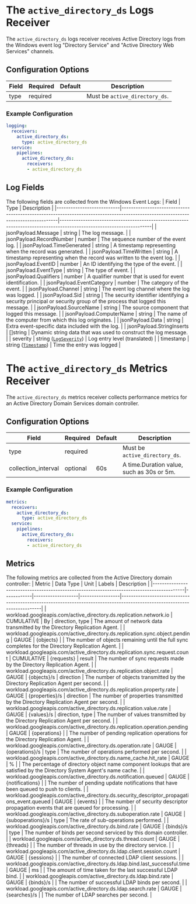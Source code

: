# The `active_directory_ds` Logs Receiver

The `active_directory_ds` logs receiver receives Active Directory logs from the Windows event log "Directory Service" and "Active Directory Web Services" channels.

## Configuration Options
| Field | Required | Default | Description                    |
|-------|----------|---------|--------------------------------|
| type  | required |         | Must be `active_directory_ds`. |

### Example Configuration

```yaml
logging:
  receivers:
    active_directory_ds:
      type: active_directory_ds
  service:
    pipelines:
      active_directory_ds:
        receivers:
        - active_directory_ds
```

## Log Fields

The following fields are collected from the Windows Event Logs:
| Field                     | Type                                                                                                                            | Description                                                                                                         |
|---------------------------|---------------------------------------------------------------------------------------------------------------------------------|---------------------------------------------------------------------------------------------------------------------|
| jsonPayload.Message       | string                                                                                                                          | The log message.                                                                                                    |
| jsonPayload.RecordNumber  | number                                                                                                                          | The sequence number of the event log.                                                                               |
| jsonPayload.TimeGenerated | string                                                                                                                          | A timestamp representing when the record was generated.                                                             |
| jsonPayload.TimeWritten   | string                                                                                                                          | A timestamp representing when the record was written to the event log.                                              |
| jsonPayload.EventID       | number                                                                                                                          | An ID identifying the type of the event.                                                                            |
| jsonPayload.EventType     | string                                                                                                                          | The type of event.                                                                                                  |
| jsonPayload.Qualifiers    | number                                                                                                                          | A qualifier number that is used for event identification.                                                           |
| jsonPayload.EventCategory | number                                                                                                                          | The category of the event.                                                                                          |
| jsonPayload.Channel       | string                                                                                                                          | The event log channel where the log was logged.                                                                     |
| jsonPayload.Sid           | string                                                                                                                          | The security identifier identifying a security principal or security group of the process that logged this message. |
| jsonPayload.SourceName    | string                                                                                                                          | The source component that logged this message.                                                                      |
| jsonPayload.ComputerName  | string                                                                                                                          | The name of the computer from which this log originates.                                                            |
| jsonPayload.Data          | string                                                                                                                          | Extra event-specific data included with the log.                                                                    |
| jsonPayload.StringInserts | []string                                                                                                                        | Dynamic string data that was used to construct the log message.                                                     |
| severity                  | string ([`LogSeverity`](https://cloud.google.com/logging/docs/reference/v2/rest/v2/LogEntry#LogSeverity))                       | Log entry level (translated)                                                                                        |
| timestamp                 | string ([`Timestamp`](https://developers.google.com/protocol-buffers/docs/reference/google.protobuf#google.protobuf.Timestamp)) | Time the entry was logged                                                                                           |

# The `active_directory_ds` Metrics Receiver

The `active_directory_ds` metrics receiver collects performance metrics for an Active Directory Domain Services domain controller.

## Configuration Options
| Field               | Required | Default | Description                               |
|---------------------|----------|---------|-------------------------------------------|
| type                | required |         | Must be `active_directory_ds`.            |
| collection_interval | optional | 60s     | A time.Duration value, such as 30s or 5m. |

### Example Configuration

```yaml
metrics:
  receivers:
    active_directory_ds:
      type: active_directory_ds
  service:
    pipelines:
      active_directory_ds:
        receivers:
        - active_directory_ds
```

## Metrics

The following metrics are collected from the Active Directory domain controller:
| Metric                                                                                    | Data Type  | Unit              | Labels          | Description                                                                                                              |
|-------------------------------------------------------------------------------------------|------------|-------------------|-----------------|--------------------------------------------------------------------------------------------------------------------------|
| workload.googleapis.com/active_directory.ds.replication.network.io                        | CUMULATIVE | By                | direction, type | The amount of network data transmitted by the Directory Replication Agent.                                               |
| workload.googleapis.com/active_directory.ds.replication.sync.object.pending               | GAUGE      | {objects}         |                 | The number of objects remaining until the full sync completes for the Directory Replication Agent.                       |
| workload.googleapis.com/active_directory.ds.replication.sync.request.count                | CUMULATIVE | {requests}        | result          | The number of sync requests made by the Directory Replication Agent.                                                     |
| workload.googleapis.com/active_directory.ds.replication.object.rate                       | GAUGE      | {objects}/s       | direction       | The number of objects transmitted by the Directory Replication Agent per second.                                         |
| workload.googleapis.com/active_directory.ds.replication.property.rate                     | GAUGE      | {properties}/s    | direction       | The number of properties transmitted by the Directory Replication Agent per second.                                      |
| workload.googleapis.com/active_directory.ds.replication.value.rate                        | GAUGE      | {values}/s        | direction, type | The number of values transmitted by the Directory Replication Agent per second.                                          |
| workload.googleapis.com/active_directory.ds.replication.operation.pending                 | GAUGE      | {operations}      |                 | The number of pending replication operations for the Directory Replication Agent.                                        |
| workload.googleapis.com/active_directory.ds.operation.rate                                | GAUGE      | {operations}/s    | type            | The number of operations performed per second.                                                                           |
| workload.googleapis.com/active_directory.ds.name_cache.hit_rate                           | GAUGE      | %                 |                 | The percentage of directory object name component lookups that are satisfied by the Directory System Agent's name cache. |
| workload.googleapis.com/active_directory.ds.notification.queued                           | GAUGE      | {notifications}   |                 | The number of pending update notifications that have been queued to push to clients.                                     |
| workload.googleapis.com/active_directory.ds.security_descriptor_propagations_event.queued | GAUGE      | {events}          |                 | The number of security descriptor propagation events that are queued for processing.                                     |
| workload.googleapis.com/active_directory.ds.suboperation.rate                             | GAUGE      | {suboperations}/s | type            | The rate of sub-operations performed.                                                                                    |
| workload.googleapis.com/active_directory.ds.bind.rate                                     | GAUGE      | {binds}/s         | type            | The number of binds per second serviced by this domain controller.                                                       |
| workload.googleapis.com/active_directory.ds.thread.count                                  | GAUGE      | {threads}         |                 | The number of threads in use by the directory service.                                                                   |
| workload.googleapis.com/active_directory.ds.ldap.client.session.count                     | GAUGE      | {sessions}        |                 | The number of connected LDAP client sessions.                                                                            |
| workload.googleapis.com/active_directory.ds.ldap.bind.last_successful.time                | GAUGE      | ms                |                 | The amount of time taken for the last successful LDAP bind.                                                              |
| workload.googleapis.com/active_directory.ds.ldap.bind.rate                                | GAUGE      | {binds}/s         |                 | The number of successful LDAP binds per second.                                                                          |
| workload.googleapis.com/active_directory.ds.ldap.search.rate                              | GAUGE      | {searches}/s      |                 | The number of LDAP searches per second.                                                                                  |
